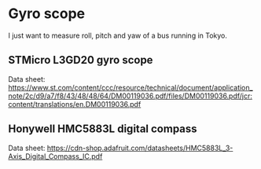 # Gyro scope

I just want to measure roll, pitch and yaw of a bus running in Tokyo.

## STMicro L3GD20 gyro scope

Data sheet: https://www.st.com/content/ccc/resource/technical/document/application_note/2c/d9/a7/f8/43/48/48/64/DM00119036.pdf/files/DM00119036.pdf/jcr:content/translations/en.DM00119036.pdf

## Honywell HMC5883L digital compass

Data sheet:
https://cdn-shop.adafruit.com/datasheets/HMC5883L_3-Axis_Digital_Compass_IC.pdf
